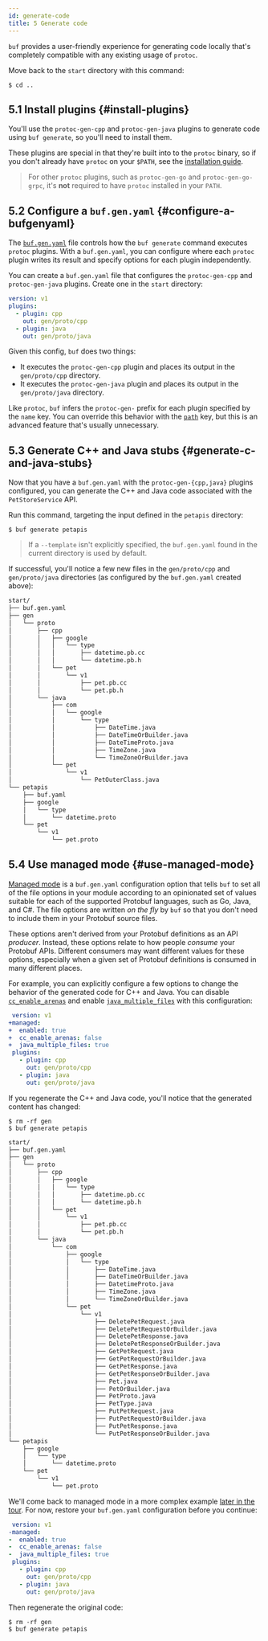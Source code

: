```yaml
---
id: generate-code
title: 5 Generate code
---
```


`buf` provides a user-friendly experience for generating code locally that's
completely compatible with any existing usage of `protoc`.

Move back to the `start` directory with this command:

```terminal
$ cd ..
```

## 5.1 Install plugins {#install-plugins}

You'll use the `protoc-gen-cpp` and `protoc-gen-java` plugins to generate code
using `buf generate`, so you'll need to install them.

These plugins are special in that they're built into to the `protoc` binary, so
if you don't already have `protoc` on your `$PATH`, see the [installation
guide][install_protoc].

> For other `protoc` plugins, such as `protoc-gen-go` and `protoc-gen-go-grpc`,
> it's **not** required to have `protoc` installed in your `PATH`.

## 5.2 Configure a `buf.gen.yaml` {#configure-a-bufgenyaml}

The [`buf.gen.yaml`](../configuration/v1/buf-gen-yaml.md) file controls how the
`buf generate` command executes `protoc` plugins. With a `buf.gen.yaml`, you can
configure where each `protoc` plugin writes its result and specify options for
each plugin independently.

You can create a `buf.gen.yaml` file that configures the `protoc-gen-cpp` and
`protoc-gen-java` plugins. Create one in the `start` directory:

```yaml title="buf.gen.yaml"
version: v1
plugins:
  - plugin: cpp
    out: gen/proto/cpp
  - plugin: java
    out: gen/proto/java
```

Given this config, `buf` does two things:

- It executes the `protoc-gen-cpp` plugin and places its output in the
  `gen/proto/cpp` directory.
- It executes the `protoc-gen-java` plugin and places its output in the
  `gen/proto/java` directory.

Like `protoc`, `buf` infers the `protoc-gen-` prefix for each plugin specified
by the `name` key. You can override this behavior with the
[`path`](../configuration/v1/buf-gen-yaml.md#path) key, but this is an advanced
feature that's usually unnecessary.

## 5.3 Generate C++ and Java stubs {#generate-c-and-java-stubs}

Now that you have a `buf.gen.yaml` with the `protoc-gen-{cpp,java}` plugins
configured, you can generate the C++ and Java code associated with the
`PetStoreService` API.

Run this command, targeting the input defined in the `petapis` directory:

```terminal
$ buf generate petapis
```

> If a `--template` isn't explicitly specified, the `buf.gen.yaml` found in the
> current directory is used by default.

If successful, you'll notice a few new files in the `gen/proto/cpp` and
`gen/proto/java` directories (as configured by the `buf.gen.yaml` created
above):

```sh
start/
├── buf.gen.yaml
├── gen
│   └── proto
│       ├── cpp
│       │   ├── google
│       │   │   └── type
│       │   │       ├── datetime.pb.cc
│       │   │       └── datetime.pb.h
│       │   └── pet
│       │       └── v1
│       │           ├── pet.pb.cc
│       │           └── pet.pb.h
│       └── java
│           ├── com
│           │   └── google
│           │       └── type
│           │           ├── DateTime.java
│           │           ├── DateTimeOrBuilder.java
│           │           ├── DateTimeProto.java
│           │           ├── TimeZone.java
│           │           └── TimeZoneOrBuilder.java
│           └── pet
│               └── v1
│                   └── PetOuterClass.java
└── petapis
    ├── buf.yaml
    ├── google
    │   └── type
    │       └── datetime.proto
    └── pet
        └── v1
            └── pet.proto
```

## 5.4 Use managed mode {#use-managed-mode}

[Managed mode](../generate/managed-mode.md) is a `buf.gen.yaml` configuration
option that tells `buf` to set all of the file options in your module according
to an opinionated set of values suitable for each of the supported Protobuf
languages, such as Go, Java, and C#. The file options are written _on the fly_
by `buf` so that you don't need to include them in your Protobuf source files.

These options aren't derived from your Protobuf definitions as an API
_producer_. Instead, these options relate to how people _consume_ your Protobuf
APIs. Different consumers may want different values for these options,
especially when a given set of Protobuf definitions is consumed in many
different places.

For example, you can explicitly configure a few options to change the behavior
of the generated code for C++ and Java. You can disable
[`cc_enable_arenas`][cc_enable_arenas] and enable
[`java_multiple_files`][java_multiple_files] with this configuration:

```yaml title=buf.gen.yaml {2-5}
 version: v1
+managed:
+  enabled: true
+  cc_enable_arenas: false
+  java_multiple_files: true
 plugins:
   - plugin: cpp
     out: gen/proto/cpp
   - plugin: java
     out: gen/proto/java
```

If you regenerate the C++ and Java code, you'll notice that the generated
content has changed:

```terminal
$ rm -rf gen
$ buf generate petapis
```

```sh
start/
├── buf.gen.yaml
├── gen
│   └── proto
│       ├── cpp
│       │   ├── google
│       │   │   └── type
│       │   │       ├── datetime.pb.cc
│       │   │       └── datetime.pb.h
│       │   └── pet
│       │       └── v1
│       │           ├── pet.pb.cc
│       │           └── pet.pb.h
│       └── java
│           └── com
│               ├── google
│               │   └── type
│               │       ├── DateTime.java
│               │       ├── DateTimeOrBuilder.java
│               │       ├── DatetimeProto.java
│               │       ├── TimeZone.java
│               │       └── TimeZoneOrBuilder.java
│               └── pet
│                   └── v1
│                       ├── DeletePetRequest.java
│                       ├── DeletePetRequestOrBuilder.java
│                       ├── DeletePetResponse.java
│                       ├── DeletePetResponseOrBuilder.java
│                       ├── GetPetRequest.java
│                       ├── GetPetRequestOrBuilder.java
│                       ├── GetPetResponse.java
│                       ├── GetPetResponseOrBuilder.java
│                       ├── Pet.java
│                       ├── PetOrBuilder.java
│                       ├── PetProto.java
│                       ├── PetType.java
│                       ├── PutPetRequest.java
│                       ├── PutPetRequestOrBuilder.java
│                       ├── PutPetResponse.java
│                       └── PutPetResponseOrBuilder.java
└── petapis
    ├── google
    │   └── type
    │       └── datetime.proto
    └── pet
        └── v1
            └── pet.proto
```

We'll come back to managed mode in a more complex example
[later in the tour](use-managed-mode.md). For now, restore your `buf.gen.yaml`
configuration before you continue:

```yaml title=buf.gen.yaml {2-5}
 version: v1
-managed:
-  enabled: true
-  cc_enable_arenas: false
-  java_multiple_files: true
 plugins:
   - plugin: cpp
     out: gen/proto/cpp
   - plugin: java
     out: gen/proto/java
```

Then regenerate the original code:

```terminal
$ rm -rf gen
$ buf generate petapis
```

[cc_enable_arenas]: /configuration/v1/buf-gen-yaml.md#cc_enable_arenas
[install_protoc]:
  https://github.com/protocolbuffers/protobuf#protocol-compiler-installation
[java_multiple_files]: /configuration/v1/buf-gen-yaml.md#java_multiple_files
